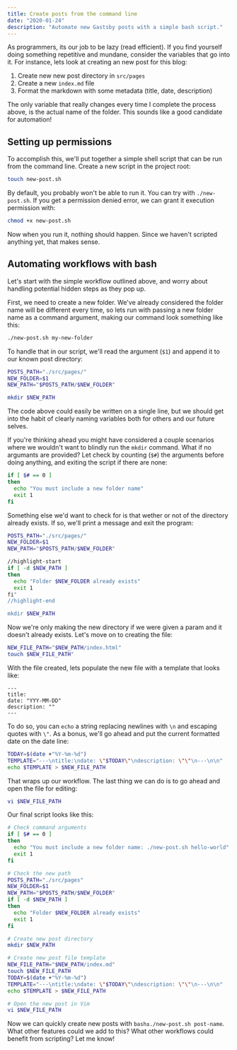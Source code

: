 ```yaml
---
title: Create posts from the command line
date: "2020-01-24"
description: "Automate new Gastsby posts with a simple bash script."
---
```


As programmers, its our job to be lazy (read efficient). If you find yourself doing something repetitive and mundane, consider the variables that go into it. For instance, lets look at creating an new post for this blog:

 1. Create new new post directory in `src/pages`
 2. Create a new `index.md` file
 3. Format the markdown with some metadata (title, date, description)

The only variable that really changes every time I complete the process above, is the actual name of the folder. This sounds like a good candidate for automation!

## Setting up permissions

To accomplish this, we'll put together a simple shell script that can be run from the command line. Create a new script in the project root:

```bash
touch new-post.sh
```

By default, you probably won't be able to run it. You can try with `./new-post.sh`. If you get a permission denied error, we can grant it execution permission with:

```bash
chmod +x new-post.sh
```

Now when you run it, nothing should happen. Since we haven't scripted anything yet, that makes sense.

## Automating workflows with bash

Let's start with the simple workflow outlined above, and worry about handling potential hidden steps as they pop up.

First, we need to create a new folder. We've already considered the folder name will be different every time, so lets run with passing a new folder name as a command argument, making our command look something like this:

```bash
./new-post.sh my-new-folder
```

To handle that in our script, we'll read the argument (`$1`) and append it to our known post directory:

```bash
POSTS_PATH="./src/pages/"
NEW_FOLDER=$1
NEW_PATH="$POSTS_PATH/$NEW_FOLDER"

mkdir $NEW_PATH
```

The code above could easily be written on a single line, but we should get into the habit of clearly naming variables both for others and our future selves.

If you're thinking ahead you might have considered a couple scenarios where we wouldn't want to blindly run the `mkdir` command. What if no argumants are provided? Let check by counting (`$#`) the arguments before doing anything, and exiting the script if there are none:

```bash
if [ $# == 0 ]
then
  echo "You must include a new folder name"
  exit 1
fi
```

Something else we'd want to check for is that wether or not of the directory already exists. If so, we'll print a message and exit the program:


```bash
POSTS_PATH="./src/pages/"
NEW_FOLDER=$1
NEW_PATH="$POSTS_PATH/$NEW_FOLDER"

//highlight-start
if [ -d $NEW_PATH ]
then
  echo "Folder $NEW_FOLDER already exists"
  exit 1
fi"
//highlight-end

mkdir $NEW_PATH
```
Now we're only making the new directory if we were given a param and it doesn't already exists. Let's move on to creating the file:

```bash
NEW_FILE_PATH="$NEW_PATH/index.html"
touch $NEW_FILE_PATH"
```

With the file created, lets populate the new file with a template that looks like:

```
---
title:
date: "YYY-MM-DD"
description: ""
---

```

To do so, you can `echo` a string replacing newlines with `\n` and escaping quotes with `\"`. As a bonus, we'll go ahead and put the current formatted date on the date line:

```bash
TODAY=$(date +"%Y-%m-%d")
TEMPLATE="---\ntitle:\ndate: \"$TODAY\"\ndescription: \"\"\n---\n\n"
echo $TEMPLATE > $NEW_FILE_PATH
```

That wraps up our workflow. The last thing we can do is to go ahead and open the file for editing:

```bash
vi $NEW_FILE_PATH
```

Our final script looks like this:

```bash
# Check command arguments
if [ $# == 0 ]
then
  echo "You must include a new folder name: ./new-post.sh hello-world"
  exit 1
fi

# Check the new path
POSTS_PATH="./src/pages"
NEW_FOLDER=$1
NEW_PATH="$POSTS_PATH/$NEW_FOLDER"
if [ -d $NEW_PATH ]
then
  echo "Folder $NEW_FOLDER already exists"
  exit 1
fi

# Create new post directory
mkdir $NEW_PATH

# Create new post file template
NEW_FILE_PATH="$NEW_PATH/index.md"
touch $NEW_FILE_PATH
TODAY=$(date +"%Y-%m-%d")
TEMPLATE="---\ntitle:\ndate: \"$TODAY\"\ndescription: \"\"\n---\n\n"
echo $TEMPLATE > $NEW_FILE_PATH

# Open the new post in Vim
vi $NEW_FILE_PATH

```

Now we can quickly create new posts with `bash±./new-post.sh post-name`. What other features could we add to this? What other workflows could benefit from scripting? Let me know!
